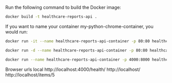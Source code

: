 Run the following command to build the Docker image:
```sh
docker build -t healthcare-reports-api .
```

If you want to name your container my-python-chrome-container, you would run:
```sh
docker run -it --name healthcare-reports-api-container -p 80:80 healthcare-reports-api

docker run -d --name healthcare-reports-api-container -p 80:80 healthcare-reports-api

docker run --name healthcare-reports-api-container -p 4000:8000 healthcare-reports-api
```

Browser urls local
http://localhost:4000/health/
http://localhost/
http://localhost/items/5